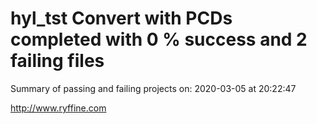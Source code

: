 # hyl_tst Convert with PCDs completed with 0 % success and 2 failing files

Summary of passing and failing projects on: 2020-03-05 at 20:22:47

http://www.ryffine.com
